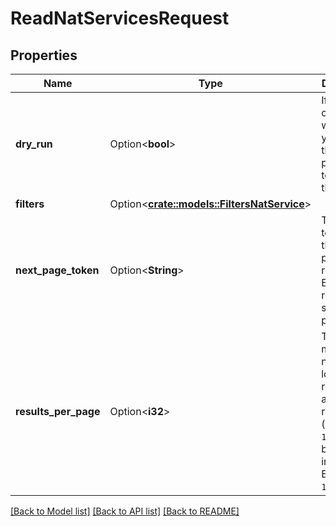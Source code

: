 # ReadNatServicesRequest

## Properties

Name | Type | Description | Notes
------------ | ------------- | ------------- | -------------
**dry_run** | Option<**bool**> | If true, checks whether you have the required permissions to perform the action. | [optional]
**filters** | Option<[**crate::models::FiltersNatService**](FiltersNatService.md)> |  | [optional]
**next_page_token** | Option<**String**> | The token to request the next page of results. Each token refers to a specific page. | [optional]
**results_per_page** | Option<**i32**> | The maximum number of logs returned in a single response (between `1`and `1000`, both included). By default, `100`. | [optional]

[[Back to Model list]](../README.md#documentation-for-models) [[Back to API list]](../README.md#documentation-for-api-endpoints) [[Back to README]](../README.md)


